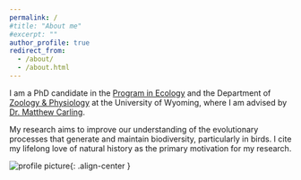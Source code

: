 ```yaml
---
permalink: /
#title: "About me"
#excerpt: ""
author_profile: true
redirect_from: 
  - /about/
  - /about.html
---
```



I am a PhD candidate in the [Program in Ecology](http://www.uwyo.edu/pie/) and the Department of [Zoology & Physiology](http://www.uwyo.edu/zoology/) at the University of Wyoming, where I am advised by [Dr. Matthew Carling](https://carlinglab.com/).

My research aims to improve our understanding of the evolutionary processes that generate and maintain biodiversity, particularly in birds. I cite my lifelong love of natural history as the primary motivation for my research.

![profile picture](https://paul-dougherty.github.io/files/profile_pic2.jpeg){: .align-center }
